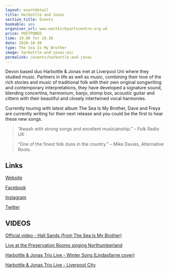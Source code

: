 ```yaml
---
layout: eventdetail
title: Harbottle and Jonas
section_title: Events
bookable: yes
organiser_url: www.westkirbyartscentre.org.uk
price: POSTPONED
time: 19.00 for 19.30
date: 2020-10-30
type: The Sea Is My Brother
image: harbottle-and-jonas-pic
permalink: /events/harbottle-and-jonas
---
```


Devon based duo Harbottle & Jonas met at Liverpool Uni where they studied music. Partners in life as well as music, combining their love of the rich stories and music of traditional folk with their own original songwriting and contemporary interpretations, they have developed a signature sound, blending concertina, harmonium, banjo, stomp box, acoustic guitar and cittern with their beautiful and closely intertwined vocal harmonies.  

Currently touring with latest album The Sea Is My Brother, Dave and Freya are currently writing for their next release and you could be the first to hear these new songs.

> “Awash with strong songs and excellent musicianship.” – Folk Radio UK

> “One of the finest folk duos in the country.” – Mike Davies, Alternative Roots.

## Links
[Website](https://www.harbottleandjonas.com)

[Facebook](https://www.facebook.com/harbottleandjonas)

[Instagram](https://www.instagram.com/harbottleandjonas)

[Twitter](https://www.twitter.com/harbottle_jonas)

## VIDEOS

[Official video - Hall Sands (from The Sea Is My Brother)](https://youtu.be/mEQcsWaV3EM)

[Live at the Preservation Rooms singing Northumberland](https://youtu.be/jLx7_fJwqao)

[Harbottle & Jonas Trio Live - Winter Song (Lindasfarne cover)](https://youtu.be/1JxJU3ZkFj4)

[Harbottle & Jonas Trio Live - Liverpool City](https://youtu.be/s-z7tzLmC6s)
